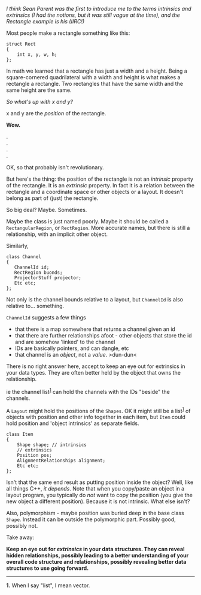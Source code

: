_I think Sean Parent was the first to introduce me to the terms intrinsics and extrinsics (I had the notions, but it was still vague at the time), and the Rectangle example is his (IIRC!)_

Most people make a rectangle something like this:

    struct Rect
    {
        int x, y, w, h;
    };

In math we learned that a rectangle has just a width and a height. Being a square-cornered quadrilateral with a width and height is what makes a rectangle a rectangle. Two rectangles that have the same width and the same height are the same.

_So what's up with x and y?_

x and y are the _position_ of the rectangle. 

**Wow.**

.  
.  
.  
.  
  

OK, so that probably isn't revolutionary. 

But here's the thing: the position of the rectangle is not an *intrinsic* property of the rectangle.
It is an *extrinsic* property. In fact it is a relation between the rectangle and a coordinate space or other objects or a layout.
It doesn't belong as part of (just) the rectangle. 

So big deal? Maybe. Sometimes. 

Maybe the class is just named poorly.
Maybe it should be called a `RectangularRegion`, or `RectRegion`.
More accurate names, but there is still a relationship, with an implicit other object.

Similarly, 

    class Channel
    {
       ChannelId id;
       RectRegion buonds;
       ProjectorStuff projector;
       Etc etc;
    };

Not only is the channel bounds relative to a layout, but `ChannelId` is also relative to... something. 

`ChannelId` suggests a few things
- that there is a map somewhere that returns a channel given an id
- that there are further relationships afoot - other objects that store the id and are somehow 'linked' to the channel
- IDs are basically pointers, and can dangle, etc
- that channel is an _object_, not a _value_. >dun-dun<


There is no right answer here, accept to keep an eye out for extrinsics in your data types.
They are often better held by the object that owns the relationship. 

ie the channel list<sup id="a1">[1](#f1)</sup> can hold the channels with the IDs "beside" the channels.

A `Layout` might hold the positions of the `Shapes`.
OK it might still be a list<sup id="a1">[1](#f1)</sup> of objects with position and other info together in each item,
but `Item` could hold position and 'object intrinsics' as separate fields.

    class Item
    {
        Shape shape; // intrinsics
        // extrinsics
        Position pos;
        AlignmentRelationships alignment;
        Etc etc;
    };

Isn't that the same end result as putting position inside the object?
Well, like all things C++, _it depends_. Note that when you copy/paste an object in a layout program,
you typically do _not_ want to copy the position (you give the new object a different position).
Because it is not intrinsic. What else isn't?

Also, polymorphism - maybe position was buried deep in the base class `Shape`.
Instead it can be outside the polymorphic part. Possibly good, possibly not.

Take away:

**Keep an eye out for _extrinsics_ in your data structures.  They can reveal hidden relationships,
possibly leading to a better understanding of your overall code structure and relationships, possibly revealing better data structures to use going forward.**


---

<b id="f1">1.</b>  When I say "list", I mean vector.

